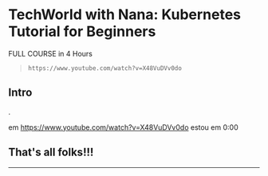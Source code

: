 # TechWorld with Nana: Kubernetes Tutorial for Beginners

FULL COURSE in 4 Hours

> ```https://www.youtube.com/watch?v=X48VuDVv0do```

## Intro

.

em https://www.youtube.com/watch?v=X48VuDVv0do estou em 0:00

## That's all folks!!!
___
